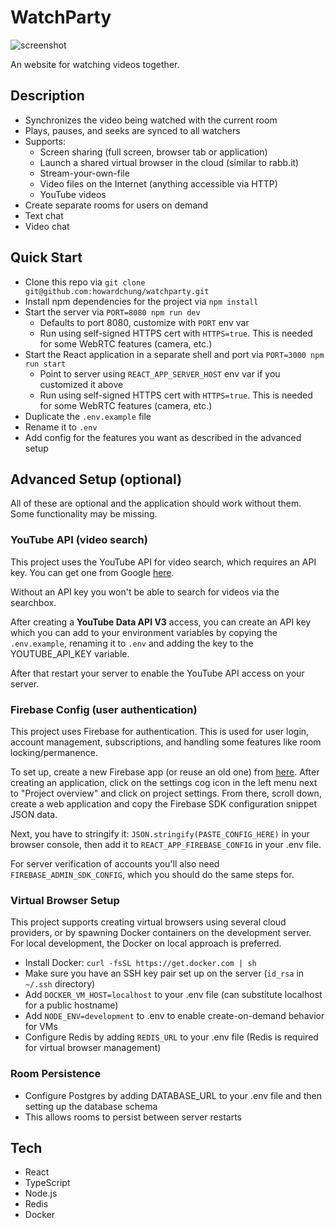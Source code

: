 # WatchParty

![screenshot](https://github.com/howardchung/watchparty/raw/master/public/screenshot_full.png)

An website for watching videos together.

## Description

- Synchronizes the video being watched with the current room
- Plays, pauses, and seeks are synced to all watchers
- Supports:
  - Screen sharing (full screen, browser tab or application)
  - Launch a shared virtual browser in the cloud (similar to rabb.it)
  - Stream-your-own-file
  - Video files on the Internet (anything accessible via HTTP)
  - YouTube videos
- Create separate rooms for users on demand
- Text chat
- Video chat

## Quick Start

- Clone this repo via `git clone git@github.com:howardchung/watchparty.git`
- Install npm dependencies for the project via `npm install`
- Start the server via `PORT=8080 npm run dev`
  - Defaults to port 8080, customize with `PORT` env var
  - Run using self-signed HTTPS cert with `HTTPS=true`. This is needed for some WebRTC features (camera, etc.)
- Start the React application in a separate shell and port via `PORT=3000 npm run start`
  - Point to server using `REACT_APP_SERVER_HOST` env var if you customized it above
  - Run using self-signed HTTPS cert with `HTTPS=true`. This is needed for some WebRTC features (camera, etc.)
- Duplicate the `.env.example` file
- Rename it to `.env`
- Add config for the features you want as described in the advanced setup

## Advanced Setup (optional)

All of these are optional and the application should work without them. Some functionality may be missing.

### YouTube API (video search)

This project uses the YouTube API for video search, which requires an API key. You can get one from Google [here](https://console.developers.google.com).

Without an API key you won't be able to search for videos via the searchbox.

After creating a **YouTube Data API V3** access, you can create an API key which you can add to your environment variables by copying the `.env.example`, renaming it to `.env` and adding the key to the YOUTUBE_API_KEY variable.

After that restart your server to enable the YouTube API access on your server.

### Firebase Config (user authentication)

This project uses Firebase for authentication. This is used for user login, account management, subscriptions, and handling some features like room locking/permanence.

To set up, create a new Firebase app (or reuse an old one) from [here](https://console.firebase.google.com/). After creating an application, click on the settings cog icon in the left menu next to "Project overview" and click on project settings. From there, scroll down, create a web application and copy the Firebase SDK configuration snippet JSON data.

Next, you have to stringify it: `JSON.stringify(PASTE_CONFIG_HERE)` in your browser console, then add it to `REACT_APP_FIREBASE_CONFIG` in your .env file.

For server verification of accounts you'll also need `FIREBASE_ADMIN_SDK_CONFIG`, which you should do the same steps for.

### Virtual Browser Setup

This project supports creating virtual browsers using several cloud providers, or by spawning Docker containers on the development server. For local development, the Docker on local approach is preferred.

- Install Docker: `curl -fsSL https://get.docker.com | sh`
- Make sure you have an SSH key pair set up on the server (`id_rsa` in `~/.ssh` directory)
- Add `DOCKER_VM_HOST=localhost` to your .env file (can substitute localhost for a public hostname)
- Add `NODE_ENV=development` to .env to enable create-on-demand behavior for VMs
- Configure Redis by adding `REDIS_URL` to your .env file (Redis is required for virtual browser management)

### Room Persistence

- Configure Postgres by adding DATABASE_URL to your .env file and then setting up the database schema
- This allows rooms to persist between server restarts

## Tech

- React
- TypeScript
- Node.js
- Redis
- Docker
